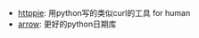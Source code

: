 - [httppie](https://github.com/jkbr/httpie): 用python写的类似curl的工具 for human
- [arrow](https://github.com/crsmithdev/arrow): 更好的python日期库
